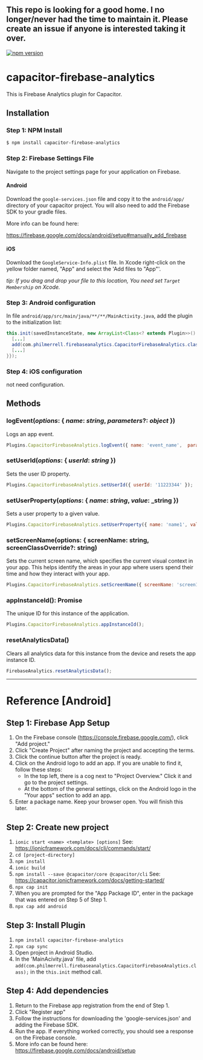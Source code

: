## This repo is looking for a good home. I no longer/never had the time to maintain it. Please create an issue if anyone is interested taking it over.

[![npm version](https://badge.fury.io/js/capacitor-firebase-analytics.svg)](https://badge.fury.io/js/capacitor-firebase-analytics)

# capacitor-firebase-analytics
This is Firebase Analytics plugin for Capacitor.

## Installation

### Step 1: NPM Install
```bash
$ npm install capacitor-firebase-analytics
```

### Step 2: Firebase Settings File
Navigate to the project settings page for your application on Firebase.

#### Android
Download the `google-services.json` file and copy it to the `android/app/` directory of your capacitor project. You will also need to add the Firebase SDK to your gradle files. 

More info can be found here: 

https://firebase.google.com/docs/android/setup#manually_add_firebase

#### iOS
Download the `GoogleService-Info.plist` file. In Xcode right-click on the yellow folder named, "App" and select the 'Add files to "App"'. 

*tip: If you drag and drop your file to this location, You need set `Target Membership` on Xcode.*

### Step 3: Android configuration

In file `android/app/src/main/java/**/**/MainActivity.java`, add the plugin to the initialization list:

```java
this.init(savedInstanceState, new ArrayList<Class<? extends Plugin>>() {{
  [...]
  add(com.philmerrell.firebaseanalytics.CapacitorFirebaseAnalytics.class);
  [...]
}});
```

### Step 4: iOS configuration

not need configuration.


## Methods

### logEvent(_options_: { _name_: _string_, _parameters_?: _object_ })
Logs an app event.

```js
Plugins.CapacitorFirebaseAnalytics.logEvent({ name: 'event_name',  parameters: { param1: 'value1', param2: 'value2' });
```

### setUserId(_options_: { _userId_: _string_ })
Sets the user ID property.

```js
Plugins.CapacitorFirebaseAnalytics.setUserId({ userId: '11223344' });
```

### setUserProperty(_options_: { _name_: _string_, _value_: _string })
Sets a user property to a given value.

```js
Plugins.CapacitorFirebaseAnalytics.setUserProperty({ name: 'name1', value: 'value1' });
```

### setScreenName(options: { screenName: string, screenClassOverride?: string)
Sets the current screen name, which specifies the current visual context in your app. This helps identify the areas in your app where users spend their time and how they interact with your app.

```js
Plugins.CapacitorFirebaseAnalytics.setScreenName({ screenName: 'screen1', screenClassOverride: 'ScreenClassName'});
```

### appInstanceId(): Promise<string>
The unique ID for this instance of the application.

```js
Plugins.CapacitorFirebaseAnalytics.appInstanceId();
```

### resetAnalyticsData()
Clears all analytics data for this instance from the device and resets the app instance ID.

```js
FirebaseAnalytics.resetAnalyticsData();
```

***


# Reference [Android]
## Step 1: Firebase App Setup
1. On the Firebase console (https://console.firebase.google.com/), click "Add project."
2. Click "Create Project" after naming the project and accepting the terms.
3. Click the continue button after the project is ready.
4. Click on the Android logo to add an app. If you are unable to find it, follow these steps:
    * In the top left, there is a cog next to "Project Overview." Click it and go to the project settings.
    * At the bottom of the general settings, click on the Android logo in the "Your apps" section to add an app.
5. Enter a package name. Keep your browser open. You will finish this later.

## Step 2: Create new project
1. `ionic start <name> <template> [options]` See: https://ionicframework.com/docs/cli/commands/start/
2. `cd [project-directory]`
3. `npm install`
4. `ionic build`
5. `npm install --save @capacitor/core @capacitor/cli` See: https://capacitor.ionicframework.com/docs/getting-started/
6. `npx cap init`
7. When you are prompted for the "App Package ID", enter in the package that was entered on Step 5 of Step 1.
8. `npx cap add android`

## Step 3: Install Plugin
1. `npm install capacitor-firebase-analytics`
2. `npx cap sync`
3. Open project in Android Studio.
4. In the 'MainAcivity.java' file, add `add(com.philmerrell.firebaseanalytics.CapacitorFirebaseAnalytics.class);` in the `this.init` method call.
 
## Step 4: Add dependencies
1. Return to the Firebase app registration from the end of Step 1.
2. Click "Register app"
3. Follow the instructions for downloading the 'google-services.json' and adding the Firebase SDK.
4. Run the app. If everything worked correctly, you should see a response on the Firebase console.
5. More info can be found here: https://firebase.google.com/docs/android/setup
